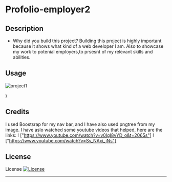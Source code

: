 # Profolio-employer2

## Description


- Why did you build this project? 
Building this project is highly important because it shows what kind of a web developer
 I am. Also to showcase my work to potenial employers,to prsesnt of my relevant skills and abilities.





## Usage


 ![project1](./assests/images/screenshot.png)


    
)   

## Credits


I used Boostsrap for my nav bar, and I have also used pngtree from my image.
I have aslo watched some youtube videos that helped, here are the links:
! ["https://www.youtube.com/watch?v=v0IgI8vYD_o&t=2065s"]
! ["https://www.youtube.com/watch?v=Sv_NAxi_jNs"]


## License

License
[![License](https://img.shields.io/badge/License-Apache_2.0-blue.svg)](https://opensource.org/licenses/Apache-2.0)



---
